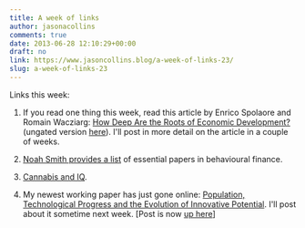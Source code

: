 ```yaml
---
title: A week of links
author: jasonacollins
comments: true
date: 2013-06-28 12:10:29+00:00
draft: no
link: https://www.jasoncollins.blog/a-week-of-links-23/
slug: a-week-of-links-23
---
```


Links this week:
	
  1. If you read one thing this week, read this article by Enrico Spolaore and Romain Wacziarg: [How Deep Are the Roots of Economic Development?](http://www.aeaweb.org/articles.php?doi=10.1257/jel.51.2.325) (ungated version [here](http://sites.tufts.edu/enricospolaore/files/2012/08/RootsF.pdf)). I'll post in more detail on the article in a couple of weeks.

	
  2. [Noah Smith provides a list](http://noahpinionblog.blogspot.com.au/2013/06/some-essential-papers-in-behavioral.html) of essential papers in behavioural finance.

	
  3. [Cannabis and IQ](http://andrewgelman.com/2013/06/22/struggles-over-the-criticism-of-the-cannabis-users-and-iq-change-paper/).

	
  4. My newest working paper has just gone online: [Population, Technological Progress and the Evolution of Innovative Potential](http://ssrn.com/abstract=2284456). I'll post about it sometime next week. [Post is now [up here](https://www.jasoncollins.blog/population-technological-progress-and-the-evolution-of-innovative-potential/)]


